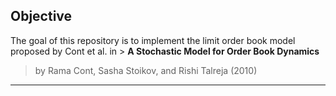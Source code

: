 ## Objective

The goal of this repository is to implement the limit order book model proposed by Cont et al. in > **A Stochastic Model for Order Book Dynamics**  
> by Rama Cont, Sasha Stoikov, and Rishi Talreja (2010)

---
